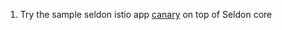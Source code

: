 1. Try the sample seldon istio app [canary](../seldon-core-examples/istio/canary/istio_canary.ipynb) on top of Seldon core